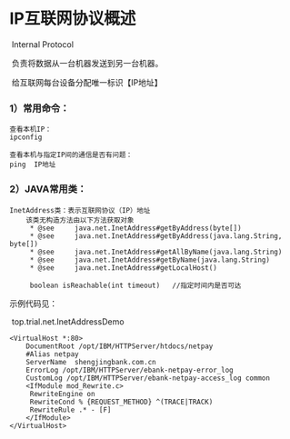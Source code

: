 # IP互联网协议概述

​	Internal Protocol

​	负责将数据从一台机器发送到另一台机器。

​	给互联网每台设备分配唯一标识【IP地址】

### 	1）常用命令：

```
查看本机IP：					
ipconfig

查看本机与指定IP间的通信是否有问题：	
ping  IP地址
```

### 	2）JAVA常用类：

```
InetAddress类：表示互联网协议（IP）地址
    该类无构造方法由以下方法获取对象
     * @see     java.net.InetAddress#getByAddress(byte[])
     * @see     java.net.InetAddress#getByAddress(java.lang.String, byte[])
     * @see     java.net.InetAddress#getAllByName(java.lang.String)
     * @see     java.net.InetAddress#getByName(java.lang.String)
     * @see     java.net.InetAddress#getLocalHost()
     
     boolean isReachable(int timeout)	//指定时间内是否可达
```

示例代码见：

​	top.trial.net.InetAddressDemo

```
<VirtualHost *:80>
    DocumentRoot /opt/IBM/HTTPServer/htdocs/netpay
    #Alias netpay
    ServerName  shengjingbank.com.cn
    ErrorLog /opt/IBM/HTTPServer/ebank-netpay-error_log
    CustomLog /opt/IBM/HTTPServer/ebank-netpay-access_log common
    <IfModule mod_Rewrite.c>
     RewriteEngine on
     RewriteCond % {REQUEST_METHOD} ^(TRACE|TRACK)
     RewriteRule .* - [F]
    </IfModule>
</VirtualHost>

```

